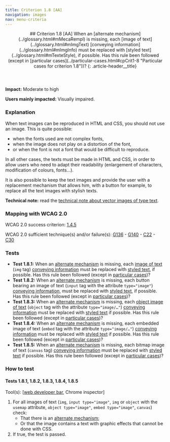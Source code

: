 ```yaml
---
title: Criterion 1.8 [AA]
navigation: images
nav: menu-criteria
---
```


<header>
## Criterion 1.8 [AA] <span>When an [alternate mechanism](../glossary.html#mMecaRempl) is missing, each [image of text](../glossary.html#mImgText) [conveying information](../glossary.html#mImgInfo) must be replaced with [styled text](../glossary.html#mTexteStyle), if possible. Has this rule been followed (except in [particular cases](../particular-cases.html#cpCrit1-8 "Particular cases for criterion 1.8"))?</span>
{: .article-header__title}
</header>

**Impact:** Moderate to high

**Users mainly impacted:** Visually impaired.

### Explanation

When text images can be reproduced in HTML and CSS, you should not use an image. This is quite possible:

* when the fonts used are not complex fonts,
* when the image does not play on a distortion of the font,
* or when the font is not a font that would be difficult to reproduce.

In all other cases, the texts must be made in HTML and CSS, in order to allow users who need to adapt their readability (enlargement of characters, modification of colours, fonts...).

It is also possible to keep the text images and provide the user with a replacement mechanism that allows him, with a button for example, to replace all the text images with stylish texts.

**Technical note:** read the [technical note about vector images of type text](../technical-notes.html#TNcrit1-8).

### Mapping with WCAG 2.0

WCAG 2.0 success criterion: [1.4.5](http://www.w3.org/TR/WCAG20/#visual-audio-contrast-text-presentation)

WCAG 2.0 sufficient technique(s) and/or failure(s): [G136](http://www.w3.org/TR/WCAG-TECHS/G136.html) - [G140](http://www.w3.org/TR/WCAG-TECHS/G140.html) - [C22](http://www.w3.org/TR/WCAG-TECHS/C22.html) - [C30](http://www.w3.org/TR/WCAG-TECHS/C30.html)

### Tests

*   **Test 1.8.1:** When an [alternate mechanism](../glossary.html#mMecaRempl) is missing, each [image of text](../glossary.html#mImgText) (`img` tag) [conveying information](../glossary.html#mImgInfo) must be replaced with [styled text](../glossary.html#mTexteStyle), if possible. Has this rule been followed (except in [particular cases](./particular-cases.html#cpCrit1-8 "Particular cases for criterion 1.8"))?
*   **Test 1.8.2:** When an [alternate mechanism](../glossary.html#mMecaRempl) is missing, each button bearing an image of text (`input` tag with the attribute `type="image"`) [conveying information](../glossary.html#mImgInfo), must be replaced with [styled text](../glossary.html#mTexteStyle), if possible. Has this rule been followed (except in [particular cases](./particular-cases.html#cpCrit1-8 "Particular cases for criterion 1.8"))?
*   **Test 1.8.3:** When an [alternate mechanism](../glossary.html#mMecaRempl) is missing, each [object image of text](../glossary.html#mImgTextObj) (`object` tag with the attribute `type="image/…"`) [conveying information](../glossary.html#mImgInfo) must be replaced with [styled text](../glossary.html#mTexteStyle) if possible. Has this rule been followed (except in [particular cases](./particular-cases.html#cpCrit1-8 "Particular cases for criterion 1.8"))?
*   **Test 1.8.4:** When an [alternate mechanism](../glossary.html#mMecaRempl) is missing, each embedded image of text (`embed` tag with the attribute `type="image/…"`) [conveying information](../glossary.html#mImgInfo) must be replaced with [styled text](../glossary.html#mTexteStyle) if possible. Has this rule been followed (except in [particular cases](./particular-cases.html#cpCrit1-8 "Particular cases for criterion 1.8"))?
*   **Test 1.8.5:** When an [alternate mechanism](../glossary.html#mMecaRempl) is missing, each bitmap image of text (`canvas` tag) [conveying information](../glossary.html#mImgInfo) must be replaced with [styled text](../glossary.html#mTexteStyle) if possible. Has this rule been followed (except in [particular cases](./particular-cases.html#cpCrit1-8 "Particular cases for criterion 1.8"))?

### How to test

#### Tests 1.8.1, 1.8.2, 1.8.3, 1.8.4, 1.8.5

Tool(s): [[web developer bar](../tools.html#web-developer-bar), Chrome inspector]

1.  For all images of text (`img`, `input type="image"`, `img` or `object` with the `usemap` attribute, `object type="image"`, `embed type="image"`, `canvas`) check:
    *   That there is an [alternate mechanism](../glossary.html#mMecaRempl);
    *   Or that the image contains a text with graphic effects that cannot be done with CSS.
2.  If true, the test is passed.
